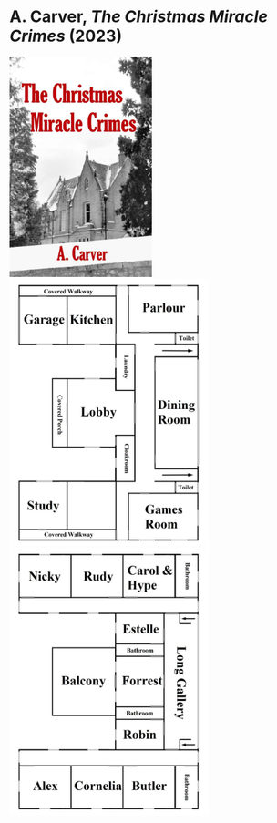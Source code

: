 # A. Carver, <i>The Christmas Miracle Crimes</i> (2023)

<img src=images/2023_cover.jpg width=250/>

<img src=images/2023_floor_plan_1f.jpg width=350/>
<img src=images/2023_floor_plan_2f.jpg width=350/>
